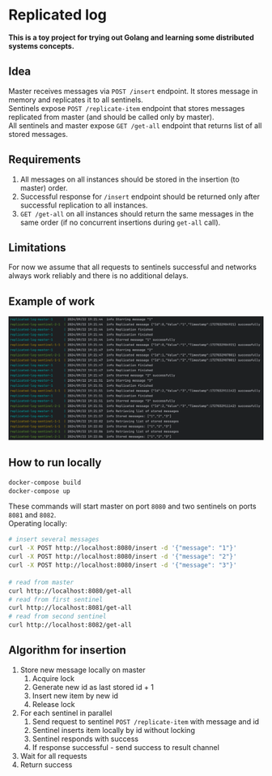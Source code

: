 # Replicated log
  
**This is a toy project for trying out Golang and learning some distributed systems concepts.**   
  
## Idea
Master receives messages via `POST /insert` endpoint. It stores message in memory and replicates it to all sentinels.  
Sentinels expose `POST /replicate-item` endpoint that stores messages replicated from master (and should be called only by master).  
All sentinels and master expose `GET /get-all` endpoint that returns list of all stored messages.  

## Requirements
1. All messages on all instances should be stored in the insertion (to master) order.
2. Successful response for `/insert` endpoint should be returned only after successful replication to all instances.
3. `GET /get-all` on all instances should return the same messages in the same order (if no concurrent insertions during `get-all` call).

## Limitations
For now we assume that all requests to sentinels successful and networks always work reliably and there is no additional delays.

## Example of work
![Example](doc/example_of_work.png)

## How to run locally

```bash
docker-compose build
docker-compose up
```

These commands will start master on port `8080` and two sentinels on ports `8081` and `8082`.  
Operating locally:

```bash
# insert several messages
curl -X POST http://localhost:8080/insert -d '{"message": "1"}'
curl -X POST http://localhost:8080/insert -d '{"message": "2"}'
curl -X POST http://localhost:8080/insert -d '{"message": "3"}'

# read from master
curl http://localhost:8080/get-all
# read from first sentinel
curl http://localhost:8081/get-all
# read from second sentinel
curl http://localhost:8082/get-all
```

## Algorithm for insertion
1. Store new message locally on master
   1. Acquire lock
   2. Generate new id as last stored id + 1
   3. Insert new item by new id
   4. Release lock
2. For each sentinel in parallel
   1. Send request to sentinel `POST /replicate-item` with message and id
   2. Sentinel inserts item locally by id without locking
   3. Sentinel responds with success
   4. If response successful - send success to result channel
3. Wait for all requests
4. Return success
